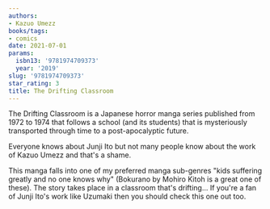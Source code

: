 ```yaml
---
authors:
- Kazuo Umezz
books/tags:
- comics
date: 2021-07-01
params:
  isbn13: '9781974709373'
  year: '2019'
slug: '9781974709373'
star_rating: 3
title: The Drifting Classroom
---
```


The Drifting Classroom is a Japanese horror manga series published from 1972 to 1974 that follows a school (and its students) that is mysteriously transported through time to a post-apocalyptic future.

<!--more-->

Everyone knows about Junji Ito but not many people know about the work of Kazuo Umezz and that's a shame.

This manga falls into one of my preferred manga sub-genres "kids suffering greatly and no one knows why" (Bokurano by Mohiro Kitoh is a great one of these). The story takes place in a classroom that's drifting... If you're a fan of Junji Ito's work like Uzumaki then you should check this one out too.